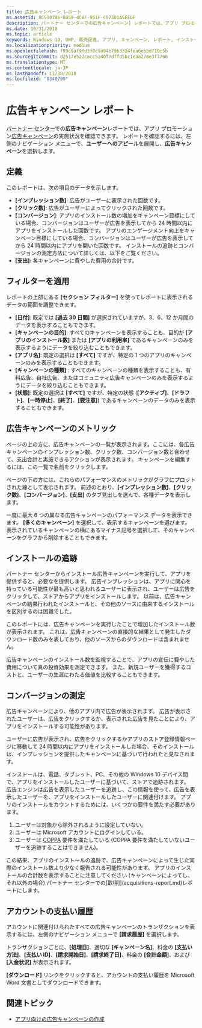 ```yaml
---
title: 広告キャンペーン レポート
ms.assetid: 8C5907A6-8059-4CAF-951F-C97301A5EEDF
description: パートナー センターでの広告キャンペーン] レポートでは、アプリ プロモーション広告キャンペーンの実施状況を確認できます。
ms.date: 10/31/2018
ms.topic: article
keywords: Windows 10, UWP, 販売促進, アプリ, キャンペーン, レポート, インストール
ms.localizationpriority: medium
ms.openlocfilehash: f99c9af9fd3f8c9a94b79b3324fea6ebbd710c5b
ms.sourcegitcommit: d2517e522cacc5240f7dffd5bc1eaa278e3f7768
ms.translationtype: MT
ms.contentlocale: ja-JP
ms.lasthandoff: 11/30/2018
ms.locfileid: "8340799"
---
```

# <a name="ad-campaign-report"></a>広告キャンペーン レポート

[パートナー センター](https://partner.microsoft.com/dashboard)での**広告キャンペーン**レポートでは、アプリ プロモーション[広告キャンペーン](create-an-ad-campaign-for-your-app.md)の実施状況を確認できます。 レポートを確認するには、左側のナビゲーション メニューで、**ユーザーへのアピール**を展開し、**広告キャンペーン**を選択します。

## <a name="definitions"></a>定義

このレポートは、次の項目のデータを示します。

-   **[インプレッション数]**: 広告がユーザーに表示された回数です。
-   **[クリック数]**: 広告がユーザーによってクリックされた回数です。
-   **[コンバージョン]**: アプリのインストール数の増加をキャンペーン目標にしている場合、コンバージョンはユーザーが広告を表示してから 24 時間以内にアプリをインストールした回数です。 アプリのエンゲージメント向上をキャンペーン目標にしている場合、コンバージョンはユーザーが広告を表示してから 24 時間以内にアプリを開いた回数です。 インストールの追跡とコンバージョンの測定方法について詳しくは、以下をご覧ください。
-   **[支出]**: 各キャンペーンに費やした費用の合計です。

## <a name="apply-filters"></a>フィルターを適用

レポートの上部にある **[セクション フィルター]** を使ってレポートに表示されるデータの範囲を調整できます。

-   **[日付]**: 既定では **[過去 30 日間]** が選択されていますが、3、6、12 か月間のデータを表示することもできます。
-   **[キャンペーンの目的]**: すべてのキャンペーンを表示することも、目的が **[アプリのインストール数]** または **[アプリの利用率]** であるキャンペーンのみを表示するようにデータを絞り込むこともできます。
-   **[アプリ名]**: 既定の選択は **[すべて]** ですが、特定の 1 つのアプリのキャンペーンのみを表示することもできます。
-   **[キャンペーンの種類]** : すべてのキャンペーンの種類を表示することも、有料広告、自社広告、またはコミュニティ広告キャンペーンのみを表示するようにデータを絞り込むこともできます。
-   **[状態]**: 既定の選択は **[すべて]** ですが、特定の状態 (**[アクティブ]**、**[ドラフト]**、**[一時停止]**、**[終了]**、**[要注意]**) であるキャンペーンのデータのみを表示することもできます。


## <a name="ad-campaign-metrics"></a>広告キャンペーンのメトリック

ページの上の方に、広告キャンペーンの一覧が表示されます。ここには、各広告キャンペーンのインプレッション数、クリック数、コンバージョン数と合わせて、支出合計と実施できるアクションが表示されます。 キャンペーンを編集するには、この一覧で名前をクリックします。

ページの下の方には、これらのパフォーマンスのメトリックがグラフにプロットされた線として表示されます。 前述のとおり、**[インプレッション数]**、**[クリック数]**、**[コンバージョン]**、**[支出]** のタブ見出しを選んで、各種データを表示します。

一度に最大 6 つの異なる広告キャンペーンのパフォーマンス データを表示できます。 **[多くのキャンペーン]** を選択して、表示するキャンペーンを選びます。 表示されているキャンペーンの横にあるマイナス記号を選択して、そのキャンペーンをグラフから削除することもできます。


## <a name="install-tracking"></a>インストールの追跡

パートナー センターからインストール広告キャンペーンを実行して、アプリを提供すると、必要なを提供します。 広告インプレッションは、アプリに関心を持っている可能性が最も高いと思われるユーザーに表示され、ユーザーは広告をクリックして、ストアからアプリをインストールします。 以前は、広告キャンペーンの結果行われたインストールと、その他のソースに由来するインストールを区別するのは困難でした。

このレポートには、広告キャンペーンを実行したことで増加したインストール数が表示されます。 これは、広告キャンペーンの直接的な結果として発生したダウンロード数のみを表しており、他のソースからのダウンロードは含まれません。

広告キャンペーンのインストール数を監視することで、アプリの宣伝に費やした費用について真の投資効果を測定できます。 また、新規ユーザーを獲得するコストと、ユーザーの生涯にわたる価値を比較することもできます。


## <a name="measuring-conversions"></a>コンバージョンの測定

広告キャンペーンにより、他のアプリ内で広告が表示されます。 広告が表示されたユーザーは、広告をクリックするか、表示された広告を見たことにより、アプリをインストールする可能性があります。

ユーザーに広告が表示され、広告をクリックするかアプリのストア登録情報ページに移動して 24 時間以内にアプリをインストールした場合、そのインストールは、インプレッションを提供したキャンペーンに基づいて行われたと見なされます。

インストールは、電話、タブレット、PC、その他の Windows 10 デバイス間で、アプリをインストールしたユーザーに基づいて、ストアで追跡されます。 広告エンジンは広告を表示したユーザーを追跡し、この情報を使って、広告を表示したユーザーを、アプリをインストールしたユーザーに関連付けます。 アプリのインストールをカウントするためには、いくつかの要件を満たす必要があります。

1.  ユーザーは対象から除外されるように設定していない。
2.  ユーザーは Microsoft アカウントにログインしている。
3.  ユーザーは [COPPA](http://go.microsoft.com/fwlink?LinkId=536558) 要件を満たしている (COPPA 要件を満たしていないユーザーを追跡することはできません)。

この結果、アプリのインストールの追跡で、広告キャンペーンによって生じた実際のインストール数より少なく報告される可能性があります。 アプリのインストールの合計数を表示することに注意してください (キャンペーンによってし、それ以外の場合) パートナー センターでの[取得]](acquisitions-report.md)レポートにします。


## <a name="account-billing-history"></a>アカウントの支払い履歴

アカウントに関連付けられたすべての広告キャンペーンのトランザクションを表示するには、左側のナビゲーション メニューで **[請求履歴]** を選択します。

トランザクションごとに、**[処理日]**、適切な **[キャンペーン名]**、料金の **[支払い方法]**、**[支払い ID]**、**[請求開始日]**、**[請求終了日]**、料金の **[合計金額]**、および **[入金状況]** が表示されます。

**[ダウンロード]** リンクをクリックすると、アカウントの支払い履歴を Microsoft Word 文書としてダウンロードできます。

## <a name="related-topics"></a>関連トピック

* [アプリ向けの広告キャンペーンの作成](create-an-ad-campaign-for-your-app.md)

 

 
